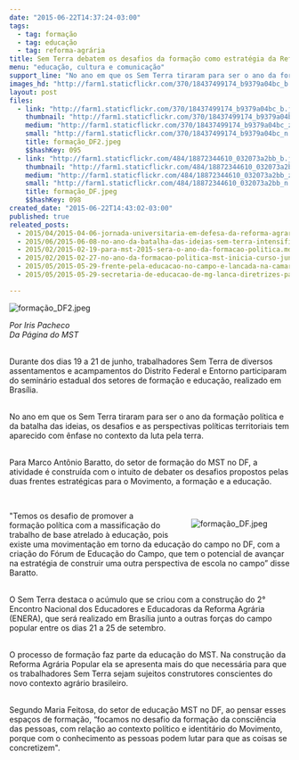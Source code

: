 ```yaml
---
date: "2015-06-22T14:37:24-03:00"
tags:
  - tag: formação
  - tag: educação
  - tag: reforma-agrária
title: Sem Terra debatem os desafios da formação como estratégia da Reforma Agrária Popular
menu: "educação, cultura e comunicação"
support_line: "No ano em que os Sem Terra tiraram para ser o ano da formação, os desafios e as perspectivas políticas territoriais tem aparecido com ênfase no contexto da luta pela terra."
images_hd: "http://farm1.staticflickr.com/370/18437499174_b9379a04bc_b.jpg"
layout: post
files:
  - link: "http://farm1.staticflickr.com/370/18437499174_b9379a04bc_b.jpg"
    thumbnail: "http://farm1.staticflickr.com/370/18437499174_b9379a04bc_t.jpg"
    medium: "http://farm1.staticflickr.com/370/18437499174_b9379a04bc_z.jpg"
    small: "http://farm1.staticflickr.com/370/18437499174_b9379a04bc_n.jpg"
    title: formação_DF2.jpeg
    $$hashKey: 095
  - link: "http://farm1.staticflickr.com/484/18872344610_032073a2bb_b.jpg"
    thumbnail: "http://farm1.staticflickr.com/484/18872344610_032073a2bb_t.jpg"
    medium: "http://farm1.staticflickr.com/484/18872344610_032073a2bb_z.jpg"
    small: "http://farm1.staticflickr.com/484/18872344610_032073a2bb_n.jpg"
    title: formação_DF.jpeg
    $$hashKey: 098
created_date: "2015-06-22T14:43:02-03:00"
published: true
releated_posts:
  - 2015/04/2015-04-06-jornada-universitaria-em-defesa-da-reforma-agraria-aproxima-academia-da-luta-pela-terra.md
  - 2015/06/2015-06-08-no-ano-da-batalha-das-ideias-sem-terra-intensificam-a-formacao-politica.md
  - 2015/02/2015-02-19-para-mst-2015-sera-o-ano-da-formacao-politica.md
  - 2015/02/2015-02-27-no-ano-da-formacao-politica-mst-inicia-curso-junto-com-movimento-urbano.md
  - 2015/05/2015-05-29-frente-pela-educacao-no-campo-e-lancada-na-camara-federal.md
  - 2015/05/2015-05-29-secretaria-de-educacao-de-mg-lanca-diretrizes-para-a-educacao-do-campo.md

---
```

<p><img alt="formação_DF2.jpeg" src="http://farm1.staticflickr.com/370/18437499174_b9379a04bc_b.jpg" /></p>

<p><em>Por Iris Pacheco<br />
Da P&aacute;gina do MST</em></p>

<p><br />
Durante dos dias 19 a 21 de junho, trabalhadores Sem Terra de diversos assentamentos e acampamentos do Distrito Federal e Entorno participaram do semin&aacute;rio estadual dos setores de forma&ccedil;&atilde;o e educa&ccedil;&atilde;o, realizado em Bras&iacute;lia.</p>

<p><br />
No ano em que os Sem Terra tiraram para ser o ano da forma&ccedil;&atilde;o pol&iacute;tica e da batalha das ideias, os desafios e as perspectivas pol&iacute;ticas territoriais tem aparecido com &ecirc;nfase no contexto da luta pela terra.</p>

<p><br />
Para Marco Ant&ocirc;nio Baratto, do setor de forma&ccedil;&atilde;o do MST no DF, a atividade &eacute; constru&iacute;da com o intuito de debater os desafios propostos pelas duas frentes estrat&eacute;gicas para o Movimento, a forma&ccedil;&atilde;o e a educa&ccedil;&atilde;o.</p>

<p>&nbsp;</p>

<figure class="image" style="float:right"><img alt="formação_DF.jpeg" src="http://farm1.staticflickr.com/484/18872344610_032073a2bb_b.jpg" />
<figcaption></figcaption>
</figure>

<p>&quot;Temos os desafio de promover a forma&ccedil;&atilde;o pol&iacute;tica com a massifica&ccedil;&atilde;o do trabalho de base atrelado &agrave; educa&ccedil;&atilde;o, pois existe uma movimenta&ccedil;&atilde;o em torno da educa&ccedil;&atilde;o do campo no DF, com a cria&ccedil;&atilde;o do F&oacute;rum de Educa&ccedil;&atilde;o do Campo, que tem o potencial de avan&ccedil;ar na estrat&eacute;gia de construir uma outra perspectiva de escola no campo&rdquo; disse Baratto.</p>

<p><br />
O Sem Terra destaca o ac&uacute;mulo que se criou com a constru&ccedil;&atilde;o do 2&deg; Encontro Nacional dos Educadores e Educadoras da Reforma Agr&aacute;ria (ENERA), que ser&aacute; realizado em Bras&iacute;lia junto a outras for&ccedil;as do campo popular entre os dias 21 a 25 de setembro.</p>

<p><br />
O processo de forma&ccedil;&atilde;o faz parte da educa&ccedil;&atilde;o do MST. Na constru&ccedil;&atilde;o da Reforma Agr&aacute;ria Popular ela se apresenta mais do que necess&aacute;ria para que os trabalhadores Sem Terra sejam sujeitos construtores conscientes do novo contexto agr&aacute;rio brasileiro.</p>

<p><br />
Segundo Maria Feitosa, do setor de educa&ccedil;&atilde;o MST no DF, ao pensar esses espa&ccedil;os de forma&ccedil;&atilde;o, &ldquo;focamos no desafio da forma&ccedil;&atilde;o da consci&ecirc;ncia das pessoas, com rela&ccedil;&atilde;o ao contexto pol&iacute;tico e identit&aacute;rio do Movimento, porque com o conhecimento as pessoas podem lutar para que as coisas se concretizem&quot;.</p>
